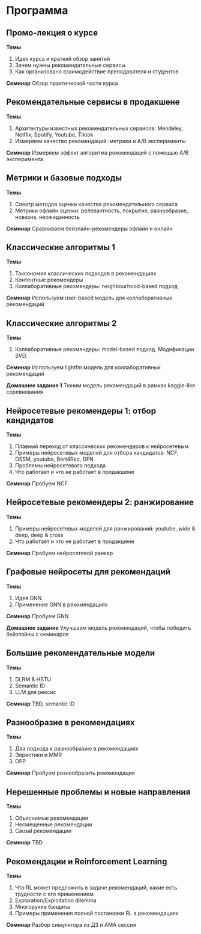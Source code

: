 # Программа

## Промо-лекция о курсе

**Темы**
1. Идея курса и краткий обзор занятий
2. Зачем нужны рекомендательные сервисы
3. Как организовано взаимодействие преподавателя и студентов

**Семинар**
Обзор практической части курса


## Рекомендательные сервисы в продакшене

**Темы**
1. Архитектуры известных рекомендательных сервисов: Mendeley, Netflix, Spotify, Youtube, Tiktok
2. Измеряем качество рекомендаций: метрики и A/B эксперименты

**Семинар**
Измеряем эффект алгоритма рекомендаций с помощью A/B эксперимента


## Метрики и базовые подходы

**Темы**
1. Спектр методов оценки качества рекомендательного сервиса
2. Метрики офлайн оценки: релевантность, покрытие, разнообразие, новизна, неожиданность

**Семинар**
Сравниваем бейзлайн-рекомендеры офлайн и онлайн


## Классические алгоритмы 1

**Темы**
1. Таксономия классических подходов в рекомендациях
2. Контентные рекомендеры
3. Коллаборативные рекомендеры: neighbourhood-based подход

**Семинар**
Используем user-based модель для коллаборативных рекомендаций


## Классические алгоритмы 2

**Темы**
1. Коллаборативные рекомендеры: model-based подход. Модификации SVD.

**Семинар**
Используем lightfm модель для коллаборативных рекомендаций

**Домашнее задание 1**
Тюним модель рекомендаций в рамках kaggle-like соревнования


## Нейросетевые рекомендеры 1: отбор кандидатов

**Темы**
1. Плавный переход от классических рекомендеров к нейросетевым
2. Примеры нейросетевых моделей для отбора кандидатов: NCF, DSSM, youtube, Bert4Rec, DFN
3. Проблемы нейросетевого подхода
4. Что работает и что не работает в продакшене

**Семинар**
Пробуем NCF


## Нейросетевые рекомендеры 2: ранжирование

**Темы**
1. Примеры нейросетевых моделей для ранжирований: youtube, wide & deep, deep & cross
2. Что работает и что не работает в продакшене

**Семинар**
Пробуем нейросетевой ранкер


## Графовые нейросеты для рекомендаций

**Темы**
1. Идея GNN
2. Применение GNN в рекомендациях

**Семинар**
Пробуем GNN

**Домашнее задание**
Улучшаем модель рекомендаций, чтобы победить бейзлайны с семинаров


## Большие рекомендательные модели

**Темы**
1. DLRM & HSTU
2. Semantic ID
3. LLM для рексис

**Семинар**
TBD, semantic ID


## Разнообразие в рекомендациях

**Темы**
1. Два подхода к разнообразию в рекомендациях
2. Эвристики и MMR
3. DPP

**Семинар**
Пробуем разнообразить рекомендации


## Нерешенные проблемы и новые направления

**Темы**
1. Объяснимые рекомендации
2. Несмещенные рекомендации
3. Causal рекомендации

**Семинар**
TBD


## Рекомендации и Reinforcement Learning

**Темы**
1. Что RL может предложить в задаче рекомендаций, какие есть трудности с его применением
2. Exploration/Exploitation dilemma
3. Многорукие бандиты
4. Примеры применения полной постановки RL в рекомендациях

**Семинар**
Разбор симулятора из ДЗ и AMA сессия

